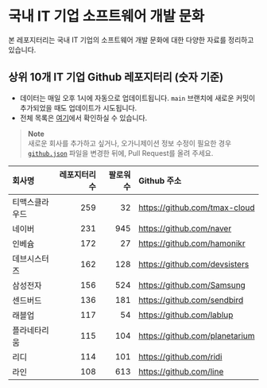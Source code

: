 # 국내 IT 기업 소프트웨어 개발 문화
본 레포지터리는 국내 IT 기업의 소프트웨어 개발 문화에 대한 다양한 자료를 정리하고 있습니다.

## 상위 10개 IT 기업 Github 레포지터리 (숫자 기준)

- 데이터는 매일 오후 1시에 자동으로 업데이트됩니다. `main` 브랜치에 새로운 커밋이 추가되었을 때도 업데이트가 시도됩니다.
- 전체 목록은 [여기](./github.md)에서 확인하실 수 있습니다.

> **Note**<br />
> 새로운 회사를 추가하고 싶거나, 오가니제이션 정보 수정이 필요한 경우 [`github.json`](./github.json) 파일을 변경한 뒤에, Pull Request를 올려 주세요.

<!-- MARKDOWN_TABLE(GITHUB): START -->

| **회사명** | **레포지터리 수** | **팔로워 수** | **Github 주소** |
|:---|---:|---:|:---|
| 티맥스클라우드 | 259 | 32 | https://github.com/tmax-cloud |
| 네이버 | 231 | 945 | https://github.com/naver |
| 인베슘 | 172 | 27 | https://github.com/hamonikr |
| 데브시스터즈 | 162 | 128 | https://github.com/devsisters |
| 삼성전자 | 156 | 524 | https://github.com/Samsung |
| 센드버드 | 136 | 181 | https://github.com/sendbird |
| 래블업 | 117 | 54 | https://github.com/lablup |
| 플라네타리움 | 115 | 104 | https://github.com/planetarium |
| 리디 | 114 | 101 | https://github.com/ridi |
| 라인 | 108 | 613 | https://github.com/line |

<!-- MARKDOWN_TABLE(GITHUB): END -->
